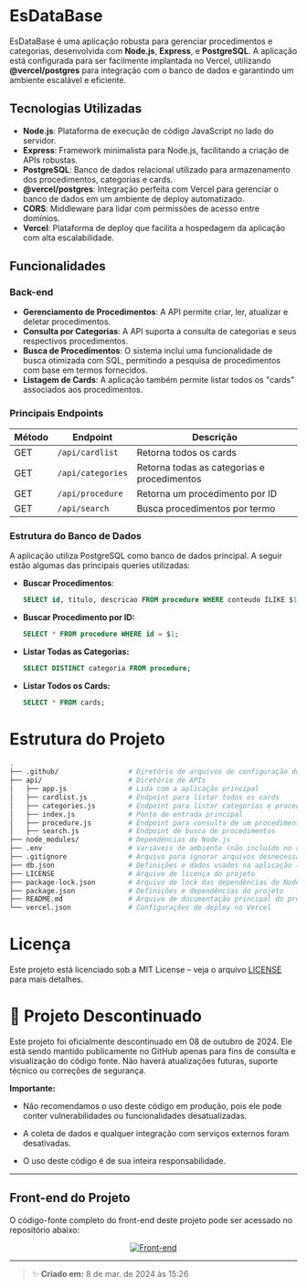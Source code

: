 # EsDataBase

EsDataBase é uma aplicação robusta para gerenciar procedimentos e categorias, desenvolvida com **Node.js**, **Express**, e **PostgreSQL**. A aplicação está configurada para ser facilmente implantada no Vercel, utilizando **@vercel/postgres** para integração com o banco de dados e garantindo um ambiente escalável e eficiente.

## Tecnologias Utilizadas

- **Node.js**: Plataforma de execução de código JavaScript no lado do servidor.
- **Express**: Framework minimalista para Node.js, facilitando a criação de APIs robustas.
- **PostgreSQL**: Banco de dados relacional utilizado para armazenamento dos procedimentos, categorias e cards.
- **@vercel/postgres**: Integração perfeita com Vercel para gerenciar o banco de dados em um ambiente de deploy automatizado.
- **CORS**: Middleware para lidar com permissões de acesso entre domínios.
- **Vercel**: Plataforma de deploy que facilita a hospedagem da aplicação com alta escalabilidade.

## Funcionalidades

### Back-end
- **Gerenciamento de Procedimentos**: A API permite criar, ler, atualizar e deletar procedimentos.
- **Consulta por Categorias**: A API suporta a consulta de categorias e seus respectivos procedimentos.
- **Busca de Procedimentos**: O sistema inclui uma funcionalidade de busca otimizada com SQL, permitindo a pesquisa de procedimentos com base em termos fornecidos.
- **Listagem de Cards**: A aplicação também permite listar todos os "cards" associados aos procedimentos.

### Principais Endpoints

| Método | Endpoint                 | Descrição                                         |
|--------|--------------------------|---------------------------------------------------|
| GET    | `/api/cardlist`           | Retorna todos os cards                            |
| GET    | `/api/categories`         | Retorna todas as categorias e procedimentos       |
| GET    | `/api/procedure`          | Retorna um procedimento por ID                    |
| GET    | `/api/search`             | Busca procedimentos por termo                     |

### Estrutura do Banco de Dados

A aplicação utiliza PostgreSQL como banco de dados principal. A seguir estão algumas das principais queries utilizadas:

- **Buscar Procedimentos**:
  ```sql
  SELECT id, titulo, descricao FROM procedure WHERE conteudo ILIKE $1 ORDER BY similarity(conteudo, $1) DESC LIMIT 10;
  ```

- **Buscar Procedimento por ID:**
  ```sql
  SELECT * FROM procedure WHERE id = $1;
  ```

- **Listar Todas as Categorias:**
  ```sql
  SELECT DISTINCT categoria FROM procedure;
  ```

- **Listar Todos os Cards:**
  ```sql
  SELECT * FROM cards;
  ```
# Estrutura do Projeto

  ```bash
.
├── .github/                 # Diretório de arquivos de configuração do GitHub
├── api/                     # Diretório de APIs
│   ├── app.js               # Lida com a aplicação principal
│   ├── cardlist.js          # Endpoint para listar todos os cards
│   ├── categories.js        # Endpoint para listar categorias e procedimentos
│   ├── index.js             # Ponto de entrada principal
│   ├── procedure.js         # Endpoint para consulta de um procedimento específico
│   ├── search.js            # Endpoint de busca de procedimentos
├── node_modules/            # Dependências do Node.js
├── .env                     # Variáveis de ambiente (não incluído no repositório)
├── .gitignore               # Arquivo para ignorar arquivos desnecessários no Git
├── db.json                  # Definições e dados usados na aplicação (SQL, JSON, etc.)
├── LICENSE                  # Arquivo de licença do projeto
├── package-lock.json        # Arquivo de lock das dependências do Node.js
├── package.json             # Definições e dependências do projeto
├── README.md                # Arquivo de documentação principal do projeto
└── vercel.json              # Configurações de deploy no Vercel

```

# Licença

Este projeto está licenciado sob a MIT License – veja o arquivo [LICENSE](./LICENSE) para mais detalhes.


# 🚨 Projeto Descontinuado
Este projeto foi oficialmente descontinuado em 08 de outubro de 2024. Ele está sendo mantido publicamente no GitHub apenas para fins de consulta e visualização do código fonte. Não haverá atualizações futuras, suporte técnico ou correções de segurança.

**Importante:**

- Não recomendamos o uso deste código em produção, pois ele pode conter vulnerabilidades ou funcionalidades desatualizadas.

- A coleta de dados e qualquer integração com serviços externos foram desativadas.

- O uso deste código é de sua inteira responsabilidade.

---

## Front-end do Projeto

O código-fonte completo do front-end deste projeto pode ser acessado no repositório abaixo:

<p align="center">
  <a href="https://github.com/ESousa97/ESdatabase" target="_blank">
    <img alt="Front-end" src="https://img.shields.io/badge/GitHub-Front--end-green?style=for-the-badge&logo=github">
  </a>
</p>

---


> ✨ **Criado em:** 8 de mar. de 2024 às 15:26


